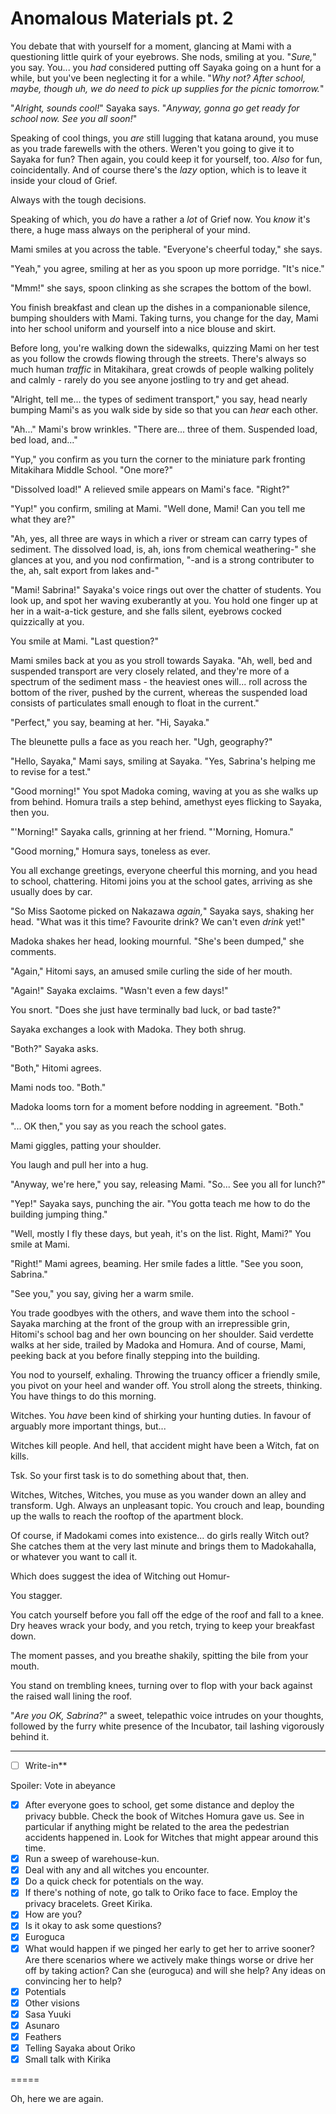 # Anomalous Materials pt. 2

You debate that with yourself for a moment, glancing at Mami with a questioning little quirk of your eyebrows. She nods, smiling at you. "*Sure,*" you say. You... you *had* considered putting off Sayaka going on a hunt for a while, but you've been neglecting it for a while. "*Why not? After school, maybe, though uh, we do need to pick up supplies for the picnic tomorrow.*"

"*Alright, sounds cool!*" Sayaka says. "*Anyway, gonna go get ready for school now. See you all soon!*"

Speaking of cool things, you *are* still lugging that katana around, you muse as you trade farewells with the others. Weren't you going to give it to Sayaka for fun? Then again, you could keep it for yourself, too. *Also* for fun, coincidentally. And of course there's the *lazy* option, which is to leave it inside your cloud of Grief.

Always with the tough decisions.

Speaking of which, you *do* have a rather a *lot* of Grief now. You *know* it's there, a huge mass always on the peripheral of your mind.

Mami smiles at you across the table. "Everyone's cheerful today," she says.

"Yeah," you agree, smiling at her as you spoon up more porridge. "It's nice."

"Mmm!" she says, spoon clinking as she scrapes the bottom of the bowl.

You finish breakfast and clean up the dishes in a companionable silence, bumping shoulders with Mami. Taking turns, you change for the day, Mami into her school uniform and yourself into a nice blouse and skirt.

Before long, you're walking down the sidewalks, quizzing Mami on her test as you follow the crowds flowing through the streets. There's always so much human *traffic* in Mitakihara, great crowds of people walking politely and calmly - rarely do you see anyone jostling to try and get ahead.

"Alright, tell me... the types of sediment transport," you say, head nearly bumping Mami's as you walk side by side so that you can *hear* each other.

"Ah..." Mami's brow wrinkles. "There are... three of them. Suspended load, bed load, and..."

"Yup," you confirm as you turn the corner to the miniature park fronting Mitakihara Middle School. "One more?"

"Dissolved load!" A relieved smile appears on Mami's face. "Right?"

"Yup!" you confirm, smiling at Mami. "Well done, Mami! Can you tell me what they are?"

"Ah, yes, all three are ways in which a river or stream can carry types of sediment. The dissolved load, is, ah, ions from chemical weathering-" she glances at you, and you nod confirmation, "-and is a strong contributer to the, ah, salt export from lakes and-"

"Mami! Sabrina!" Sayaka's voice rings out over the chatter of students. You look up, and spot her waving exuberantly at you. You hold one finger up at her in a wait-a-tick gesture, and she falls silent, eyebrows cocked quizzically at you.

You smile at Mami. "Last question?"

Mami smiles back at you as you stroll towards Sayaka. "Ah, well, bed and suspended transport are very closely related, and they're more of a spectrum of the sediment mass - the heaviest ones will... roll across the bottom of the river, pushed by the current, whereas the suspended load consists of particulates small enough to float in the current."

"Perfect," you say, beaming at her. "Hi, Sayaka."

The bleunette pulls a face as you reach her. "Ugh, geography?"

"Hello, Sayaka," Mami says, smiling at Sayaka. "Yes, Sabrina's helping me to revise for a test."

"Good morning!" You spot Madoka coming, waving at you as she walks up from behind. Homura trails a step behind, amethyst eyes flicking to Sayaka, then you.

"'Morning!" Sayaka calls, grinning at her friend. "'Morning, Homura."

"Good morning," Homura says, toneless as ever.

You all exchange greetings, everyone cheerful this morning, and you head to school, chattering. Hitomi joins you at the school gates, arriving as she usually does by car.

"So Miss Saotome picked on Nakazawa *again,*" Sayaka says, shaking her head. "What was it this time? Favourite drink? We can't even *drink* yet!"

Madoka shakes her head, looking mournful. "She's been dumped," she comments.

"Again," Hitomi says, an amused smile curling the side of her mouth.

"Again!" Sayaka exclaims. "Wasn't even a few days!"

You snort. "Does she just have terminally bad luck, or bad taste?"

Sayaka exchanges a look with Madoka. They both shrug.

"Both?" Sayaka asks.

"Both," Hitomi agrees.

Mami nods too. "Both."

Madoka looms torn for a moment before nodding in agreement. "Both."

"... OK then," you say as you reach the school gates.

Mami giggles, patting your shoulder.

You laugh and pull her into a hug.

"Anyway, we're here," you say, releasing Mami. "So... See you all for lunch?"

"Yep!" Sayaka says, punching the air. "You gotta teach me how to do the building jumping thing."

"Well, mostly I fly these days, but yeah, it's on the list. Right, Mami?" You smile at Mami.

"Right!" Mami agrees, beaming. Her smile fades a little. "See you soon, Sabrina."

"See you," you say, giving her a warm smile.

You trade goodbyes with the others, and wave them into the school - Sayaka marching at the front of the group with an irrepressible grin, Hitomi's school bag and her own bouncing on her shoulder. Said verdette walks at her side, trailed by Madoka and Homura. And of course, Mami, peeking back at you before finally stepping into the building.

You nod to yourself, exhaling. Throwing the truancy officer a friendly smile, you pivot on your heel and wander off. You stroll along the streets, thinking. You have things to do this morning.

Witches. You *have* been kind of shirking your hunting duties. In favour of arguably more important things, but...

Witches kill people. And hell, that accident might have been a Witch, fat on kills.

Tsk. So your first task is to do something about that, then.

Witches, Witches, Witches, you muse as you wander down an alley and transform. Ugh. Always an unpleasant topic. You crouch and leap, bounding up the walls to reach the rooftop of the apartment block.

Of course, if Madokami comes into existence... do girls really Witch out? She catches them at the very last minute and brings them to Madokahalla, or whatever you want to call it.

Which does suggest the idea of Witching out Homur-

You stagger.

You catch yourself before you fall off the edge of the roof and fall to a knee. Dry heaves wrack your body, and you retch, trying to keep your breakfast down.

The moment passes, and you breathe shakily, spitting the bile from your mouth.

You stand on trembling knees, turning over to flop with your back against the raised wall lining the roof.

"*Are you OK, Sabrina?*" a sweet, telepathic voice intrudes on your thoughts, followed by the furry white presence of the Incubator, tail lashing vigorously behind it.

---

- [ ] Write-in**

Spoiler: Vote in abeyance

- [x] After everyone goes to school, get some distance and deploy the privacy bubble. Check the book of Witches Homura gave us. See in particular if anything might be related to the area the pedestrian accidents happened in. Look for Witches that might appear around this time.
- [x] Run a sweep of warehouse-kun.
- [x] Deal with any and all witches you encounter.
- [x] Do a quick check for potentials on the way.
- [x] If there's nothing of note, go talk to Oriko face to face. Employ the privacy bracelets. Greet Kirika.
- [x] How are you?
- [x] Is it okay to ask some questions?
- [x] Euroguca
- [x] What would happen if we pinged her early to get her to arrive sooner? Are there scenarios where we actively make things worse or drive her off by taking action? Can she (euroguca) and will she help? Any ideas on convincing her to help?
- [x] Potentials
- [x] Other visions
- [x] Sasa Yuuki
- [x] Asunaro
- [x] Feathers
- [x] Telling Sayaka about Oriko
- [x] Small talk with Kirika

\=====​

Oh, here we are again.
